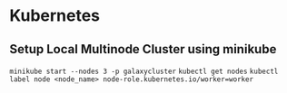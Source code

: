 # Kubernetes

## Setup Local Multinode Cluster using minikube

`minikube start --nodes 3 -p galaxycluster`
`kubectl get nodes`
`kubectl label node <node_name> node-role.kubernetes.io/worker=worker`
